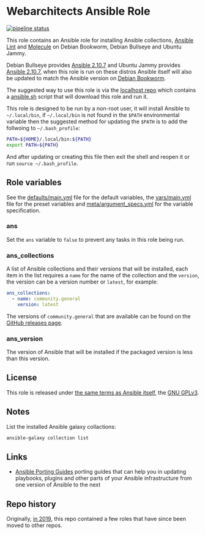 # Webarchitects Ansible Role

[![pipeline status](https://git.coop/webarch/ansible/badges/master/pipeline.svg)](https://git.coop/webarch/ansible/-/commits/master)

This role contains an Ansible role for installing Ansible collections, [Ansible Lint](https://github.com/ansible/ansible-lint) and [Molecule](https://github.com/ansible-community/molecule) on Debian Bookworm, Debian Bullseye and Ubuntu Jammy.

Debian Bullseye provides [Ansible 2.10.7](https://packages.debian.org/bullseye/ansible) and Ubuntu Jammy provides [Ansible 2.10.7](https://packages.ubuntu.com/jammy/ansible), when this role is run on these distros Ansible itself will also be updated to match the Ansible version on [Debian Bookworm](https://packages.debian.org/bookworm/ansible-core).

The suggested way to use this role is via the [localhost repo](https://git.coop/webarch/localhost) which contains a [ansible.sh](https://git.coop/webarch/localhost/-/blob/main/ansible.sh) script that will download this role and run it.

This role is designed to be run by a non-root user, it will install Ansible to `~/.local/bin`, if `~/.local/bin` is not found in the `$PATH` environmental variable then the suggested method for updating the `$PATH` is to add the follwoing to `~/.bash_profile`:

```bash
PATH=${HOME}/.local/bin:${PATH}
export PATH=${PATH}
```

And after updating or creating this file then exit the shell and reopen it or run `source ~/.bash_profile`.

## Role variables

See the [defaults/main.yml](defaults/main.yml) file for the default variables, the [vars/main.yml](vars/main.yml) file for the preset variables and [meta/argument_specs.yml](meta/argument_specs.yml) for the variable specification.

### ans

Set the `ans` variable to `false` to prevent any tasks in this role being run.

### ans_collections

A list of Ansible collections and their versions that will be installed, each item in the list requires a `name` for the name of the collection and the `version`, the version can be a version number or `latest`, for example:

```yaml
ans_collections:
  - name: community.general
    version: latest
```

The versions of `community.general` that are available can be found on the [GitHub releases page](https://github.com/ansible-collections/community.general/releases).

### ans_version

The version of Ansible that will be installed if the packaged version is less than this version.

## License

This role is released under [the same terms as Ansible itself](https://github.com/ansible/ansible/blob/devel/COPYING), the [GNU GPLv3](LICENSE).

## Notes

List the installed Ansible galaxy collactions:

```bash
ansible-galaxy collection list
```

## Links

* [Ansible Porting Guides](https://docs.ansible.com/ansible/devel/porting_guides/porting_guides.html) porting guides that can help you in updating playbooks, plugins and other parts of your Ansible infrastructure from one version of Ansible to the next

## Repo history

Originally, [in 2019](https://git.coop/webarch/ansible/-/tree/archive2019), this repo contained a few roles that have since been moved to other repos.
